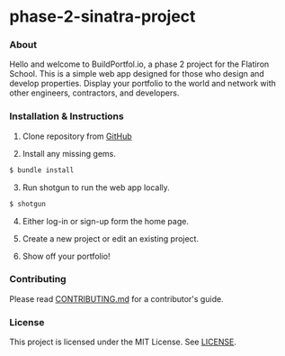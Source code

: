 # phase-2-sinatra-project

### About 
Hello and welcome to BuildPortfol.io, a phase 2 project for the Flatiron School. This is a simple web app designed for those who design and develop properties. Display your portfolio to the world and network with other engineers, contractors, and developers.

### Installation & Instructions

1. Clone repository from [GitHub](https://github.com/lttlwrld/phase-2-sinatra-project)

2. Install any missing gems.

```bash
$ bundle install
```

3. Run shotgun to run the web app locally.

```bash
$ shotgun
```

4. Either log-in or sign-up form the home page.

5. Create a new project or edit an existing project.

6. Show off your portfolio!

### Contributing 

Please read [CONTRIBUTING.md](https://github.com/lttlwrld/phase-2-sinatra-project/blob/main/CONTRIBUTING.md) for a contributor's guide. 


### License

This project is licensed under the MIT License. See [LICENSE](https://github.com/lttlwrld/phase-2-sinatra-project/blob/main/LICENSE).